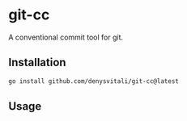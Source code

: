 # git-cc

A conventional commit tool for git.


## Installation

```bash
go install github.com/denysvitali/git-cc@latest
```

## Usage
